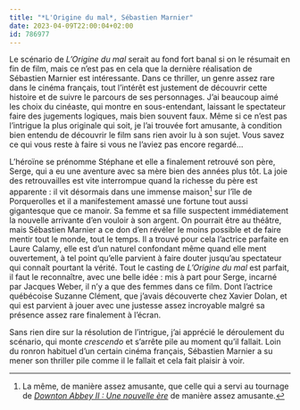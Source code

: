 ```yaml
---
title: "*L'Origine du mal*, Sébastien Marnier"
date: 2023-04-09T22:00:04+02:00
id: 786977 
---
```


Le scénario de *L’Origine du mal* serait au fond fort banal si on le résumait en fin de film, mais ce n’est pas en cela que la dernière réalisation de Sébastien Marnier est intéressante. Dans ce thriller, un genre assez rare dans le cinéma français, tout l’intérêt est justement de découvrir cette histoire et de suivre le parcours de ses personnages. J’ai beaucoup aimé les choix du cinéaste, qui montre en sous-entendant, laissant le spectateur faire des jugements logiques, mais bien souvent faux. Même si ce n’est pas l’intrigue la plus originale qui soit, je l’ai trouvée fort amusante, à condition bien entendu de découvrir le film sans rien avoir lu à son sujet. Vous savez ce qui vous reste à faire si vous ne l’aviez pas encore regardé…

L’héroïne se prénomme Stéphane et elle a finalement retrouvé son père, Serge, qui a eu une aventure avec sa mère bien des années plus tôt. La joie des retrouvailles est vite interrompue quand la richesse du père est apparente : il vit désormais dans une immense maison[^1] sur l’île de Porquerolles et il a manifestement amassé une fortune tout aussi gigantesque que ce manoir. Sa femme et sa fille suspectent immédiatement la nouvelle arrivante d’en vouloir à son argent. On pourrait être au théâtre, mais Sébastien Marnier a ce don d’en révéler le moins possible et de faire mentir tout le monde, tout le temps. Il a trouvé pour cela l’actrice parfaite en Laure Calamy, elle est d’un naturel confondant même quand elle ment ouvertement, à tel point qu’elle parvient à faire douter jusqu’au spectateur qui connaît pourtant la vérité. Tout le casting de *L’Origine du mal* est parfait, il faut le reconnaître, avec une belle idée : mis à part pour Serge, incarné par Jacques Weber, il n’y a que des femmes dans ce film. Dont l’actrice québécoise Suzanne Clément, que j’avais découverte chez Xavier Dolan, et qui est parvient à jouer avec une justesse assez incroyable malgré sa présence assez rare finalement à l’écran. 

Sans rien dire sur la résolution de l’intrigue, j’ai apprécié le déroulement du scénario, qui monte *crescendo* et s’arrête pile au moment qu’il fallait. Loin du ronron habituel d’un certain cinéma français, Sébastien Marnier a su mener son thriller pile comme il le fallait et cela fait plaisir à voir.

[^1]: La même, de manière assez amusante, que celle qui a servi au tournage de *‌[Downton Abbey II : Une nouvelle ère](https://nicolasfurno.fr/film/downton-abbey-2-nouvelle-ere-curtis/)* de manière assez amusante. 


